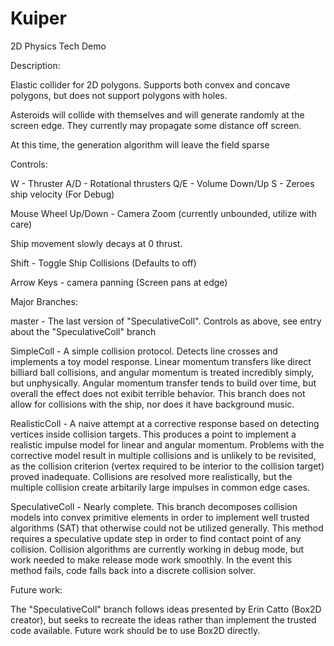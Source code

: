 # Kuiper

2D Physics Tech Demo

Description:

Elastic collider for 2D polygons. Supports both convex and concave polygons, but does not support polygons with holes.

Asteroids will collide with themselves and will generate randomly at the screen edge. They currently may propagate some distance off screen.

At this time, the generation algorithm will leave the field sparse

Controls:

W - Thruster
A/D - Rotational thrusters
Q/E - Volume Down/Up
S - Zeroes ship velocity (For Debug)


Mouse Wheel Up/Down - Camera Zoom (currently unbounded, utilize with care)

Ship movement slowly decays at 0 thrust.

Shift - Toggle Ship Collisions (Defaults to off)

Arrow Keys - camera panning (Screen pans at edge)


Major Branches:

master - The last version of "SpeculativeColl". Controls as above, see entry about the "SpeculativeColl" branch

SimpleColl - A simple collision protocol. Detects line crosses and implements a toy model response. Linear momentum transfers like direct billiard ball collisions,
and angular momentum is treated incredibly simply, but unphysically. Angular momentum transfer tends to build over time, but overall the effect does not exibit
terrible behavior. This branch does not allow for collisions with the ship, nor does it have background music.

RealisticColl - A naive attempt at a corrective response based on detecting vertices inside collision targets. This produces a point to implement a realistic
impulse model for linear and angular momentum. Problems with the corrective model result in multiple collisions and is unlikely to be revisited, as the collision
criterion (vertex required to be interior to the collision target) proved inadequate. Collisions are resolved more realistically, but the multiple collision create
arbitarily large impulses in common edge cases.

SpeculativeColl - Nearly complete. This branch decomposes collision models into convex primitive elements in order to implement well trusted algorithms (SAT) that
otherwise could not be utilized generally. This method requires a speculative update step in order to find contact point of any collision. Collision algorithms are
currently working in debug mode, but work needed to make release mode work smoothly. In the event this method fails, code falls back into a discrete collision
solver.

Future work:

The "SpeculativeColl" branch follows ideas presented by Erin Catto (Box2D creator), but seeks to recreate the ideas rather than implement the trusted code available. Future work should be to use Box2D directly.
